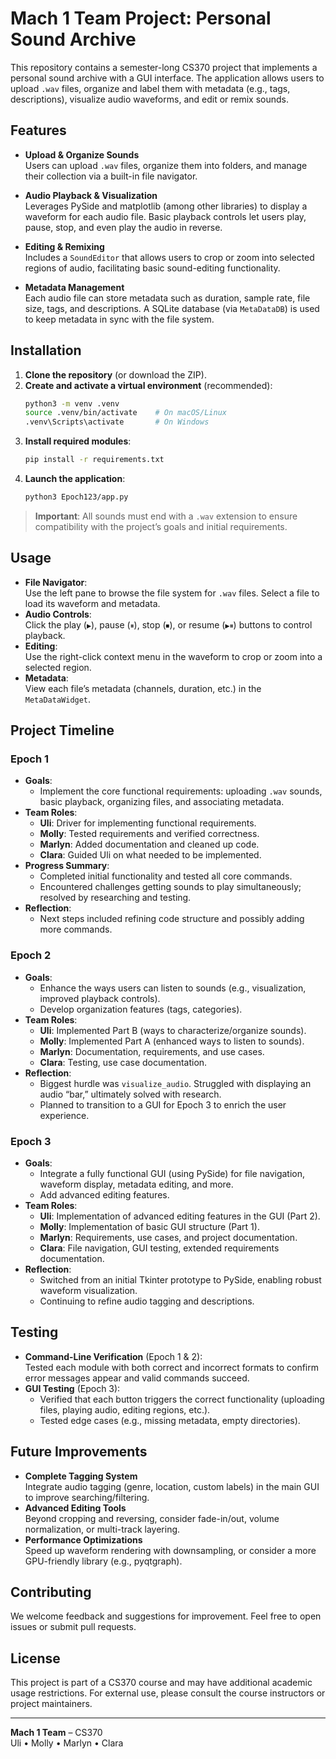 # Mach 1 Team Project: Personal Sound Archive

This repository contains a semester-long CS370 project that implements a personal sound archive with a GUI interface. The application allows users to upload `.wav` files, organize and label them with metadata (e.g., tags, descriptions), visualize audio waveforms, and edit or remix sounds.

## Features

- **Upload & Organize Sounds**  
  Users can upload `.wav` files, organize them into folders, and manage their collection via a built-in file navigator.

- **Audio Playback & Visualization**  
  Leverages PySide and matplotlib (among other libraries) to display a waveform for each audio file. Basic playback controls let users play, pause, stop, and even play the audio in reverse.

- **Editing & Remixing**  
  Includes a `SoundEditor` that allows users to crop or zoom into selected regions of audio, facilitating basic sound-editing functionality.

- **Metadata Management**  
  Each audio file can store metadata such as duration, sample rate, file size, tags, and descriptions. A SQLite database (via `MetaDataDB`) is used to keep metadata in sync with the file system.

## Installation

1. **Clone the repository** (or download the ZIP).  
2. **Create and activate a virtual environment** (recommended):
   ```bash
   python3 -m venv .venv
   source .venv/bin/activate    # On macOS/Linux
   .venv\Scripts\activate       # On Windows
   ```
3. **Install required modules**:
   ```bash
   pip install -r requirements.txt
   ```
4. **Launch the application**:
   ```bash
   python3 Epoch123/app.py
   ```

> **Important**: All sounds must end with a `.wav` extension to ensure compatibility with the project’s goals and initial requirements.

## Usage

- **File Navigator**:  
  Use the left pane to browse the file system for `.wav` files. Select a file to load its waveform and metadata.  
- **Audio Controls**:  
  Click the play (`▶`), pause (`⏸`), stop (`⏹`), or resume (`▶⏸`) buttons to control playback.  
- **Editing**:  
  Use the right-click context menu in the waveform to crop or zoom into a selected region.  
- **Metadata**:  
  View each file’s metadata (channels, duration, etc.) in the `MetaDataWidget`.  

## Project Timeline

### Epoch 1
- **Goals**:  
  - Implement the core functional requirements: uploading `.wav` sounds, basic playback, organizing files, and associating metadata.
- **Team Roles**:  
  - **Uli**: Driver for implementing functional requirements.  
  - **Molly**: Tested requirements and verified correctness.  
  - **Marlyn**: Added documentation and cleaned up code.  
  - **Clara**: Guided Uli on what needed to be implemented.
- **Progress Summary**:  
  - Completed initial functionality and tested all core commands.  
  - Encountered challenges getting sounds to play simultaneously; resolved by researching and testing.  
- **Reflection**:  
  - Next steps included refining code structure and possibly adding more commands.

### Epoch 2
- **Goals**:  
  - Enhance the ways users can listen to sounds (e.g., visualization, improved playback controls).  
  - Develop organization features (tags, categories).
- **Team Roles**:  
  - **Uli**: Implemented Part B (ways to characterize/organize sounds).  
  - **Molly**: Implemented Part A (enhanced ways to listen to sounds).  
  - **Marlyn**: Documentation, requirements, and use cases.  
  - **Clara**: Testing, use case documentation.
- **Reflection**:  
  - Biggest hurdle was `visualize_audio`. Struggled with displaying an audio “bar,” ultimately solved with research.  
  - Planned to transition to a GUI for Epoch 3 to enrich the user experience.

### Epoch 3
- **Goals**:  
  - Integrate a fully functional GUI (using PySide) for file navigation, waveform display, metadata editing, and more.  
  - Add advanced editing features.
- **Team Roles**:  
  - **Uli**: Implementation of advanced editing features in the GUI (Part 2).  
  - **Molly**: Implementation of basic GUI structure (Part 1).  
  - **Marlyn**: Requirements, use cases, and project documentation.  
  - **Clara**: File navigation, GUI testing, extended requirements documentation.
- **Reflection**:  
  - Switched from an initial Tkinter prototype to PySide, enabling robust waveform visualization.  
  - Continuing to refine audio tagging and descriptions.

## Testing

- **Command-Line Verification** (Epoch 1 & 2):  
  Tested each module with both correct and incorrect formats to confirm error messages appear and valid commands succeed.
- **GUI Testing** (Epoch 3):  
  - Verified that each button triggers the correct functionality (uploading files, playing audio, editing regions, etc.).  
  - Tested edge cases (e.g., missing metadata, empty directories).

## Future Improvements

- **Complete Tagging System**  
  Integrate audio tagging (genre, location, custom labels) in the main GUI to improve searching/filtering.
- **Advanced Editing Tools**  
  Beyond cropping and reversing, consider fade-in/out, volume normalization, or multi-track layering.
- **Performance Optimizations**  
  Speed up waveform rendering with downsampling, or consider a more GPU-friendly library (e.g., pyqtgraph).

## Contributing

We welcome feedback and suggestions for improvement. Feel free to open issues or submit pull requests.

## License

This project is part of a CS370 course and may have additional academic usage restrictions. For external use, please consult the course instructors or project maintainers.

---

**Mach 1 Team** – CS370  
Uli • Molly • Marlyn • Clara  
